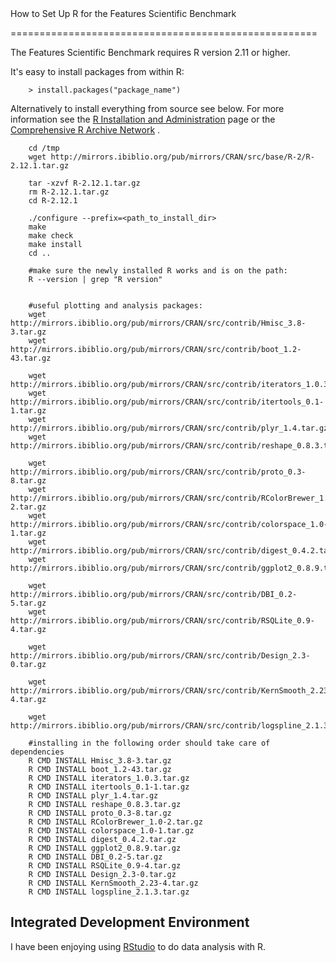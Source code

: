 <!-- --- title: Featuressettingupr -->How to Set Up R for the Features Scientific Benchmark
=====================================================

The Features Scientific Benchmark requires R version 2.11 or higher.

 It's easy to install packages from within R:

        > install.packages("package_name")

 Alternatively to install everything from source see below. For more information see the [R Installation and Administration](http://cran.r-project.org/doc/manuals/R-admin.html) page or the [Comprehensive R Archive Network](http://cran.fhcrc.org/) .

        cd /tmp
        wget http://mirrors.ibiblio.org/pub/mirrors/CRAN/src/base/R-2/R-2.12.1.tar.gz

        tar -xzvf R-2.12.1.tar.gz
        rm R-2.12.1.tar.gz
        cd R-2.12.1

        ./configure --prefix=<path_to_install_dir>
        make
        make check
        make install
        cd ..

        #make sure the newly installed R works and is on the path:
        R --version | grep "R version"


        #useful plotting and analysis packages:
        wget http://mirrors.ibiblio.org/pub/mirrors/CRAN/src/contrib/Hmisc_3.8-3.tar.gz
        wget http://mirrors.ibiblio.org/pub/mirrors/CRAN/src/contrib/boot_1.2-43.tar.gz

        wget http://mirrors.ibiblio.org/pub/mirrors/CRAN/src/contrib/iterators_1.0.3.tar.gz
        wget http://mirrors.ibiblio.org/pub/mirrors/CRAN/src/contrib/itertools_0.1-1.tar.gz
        wget http://mirrors.ibiblio.org/pub/mirrors/CRAN/src/contrib/plyr_1.4.tar.gz
        wget http://mirrors.ibiblio.org/pub/mirrors/CRAN/src/contrib/reshape_0.8.3.tar.gz

        wget http://mirrors.ibiblio.org/pub/mirrors/CRAN/src/contrib/proto_0.3-8.tar.gz
        wget http://mirrors.ibiblio.org/pub/mirrors/CRAN/src/contrib/RColorBrewer_1.0-2.tar.gz
        wget http://mirrors.ibiblio.org/pub/mirrors/CRAN/src/contrib/colorspace_1.0-1.tar.gz
        wget http://mirrors.ibiblio.org/pub/mirrors/CRAN/src/contrib/digest_0.4.2.tar.gz
        wget http://mirrors.ibiblio.org/pub/mirrors/CRAN/src/contrib/ggplot2_0.8.9.tar.gz

        wget http://mirrors.ibiblio.org/pub/mirrors/CRAN/src/contrib/DBI_0.2-5.tar.gz
        wget http://mirrors.ibiblio.org/pub/mirrors/CRAN/src/contrib/RSQLite_0.9-4.tar.gz

        wget http://mirrors.ibiblio.org/pub/mirrors/CRAN/src/contrib/Design_2.3-0.tar.gz

        wget http://mirrors.ibiblio.org/pub/mirrors/CRAN/src/contrib/KernSmooth_2.23-4.tar.gz

        wget http://mirrors.ibiblio.org/pub/mirrors/CRAN/src/contrib/logspline_2.1.3.tar.gz

        #installing in the following order should take care of dependencies
        R CMD INSTALL Hmisc_3.8-3.tar.gz
        R CMD INSTALL boot_1.2-43.tar.gz
        R CMD INSTALL iterators_1.0.3.tar.gz
        R CMD INSTALL itertools_0.1-1.tar.gz
        R CMD INSTALL plyr_1.4.tar.gz
        R CMD INSTALL reshape_0.8.3.tar.gz
        R CMD INSTALL proto_0.3-8.tar.gz
        R CMD INSTALL RColorBrewer_1.0-2.tar.gz
        R CMD INSTALL colorspace_1.0-1.tar.gz
        R CMD INSTALL digest_0.4.2.tar.gz
        R CMD INSTALL ggplot2_0.8.9.tar.gz
        R CMD INSTALL DBI_0.2-5.tar.gz
        R CMD INSTALL RSQLite_0.9-4.tar.gz
        R CMD INSTALL Design_2.3-0.tar.gz
        R CMD INSTALL KernSmooth_2.23-4.tar.gz
        R CMD INSTALL logspline_2.1.3.tar.gz

**Integrated Development Environment**
--------------------------------------

I have been enjoying using [RStudio](http://www.rstudio.org/) to do data analysis with R.
